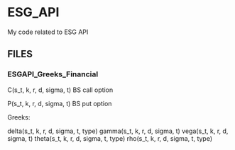 
                                                                                                                                                   
# ESG_API
My code related to ESG API

## FILES

### ESGAPI_Greeks_Financial

C(s_t, k, r, d, sigma, t)
BS call option

P(s_t, k, r, d, sigma, t)
BS put option

Greeks:

delta(s_t, k, r, d, sigma, t, type)
gamma(s_t, k, r, d, sigma, t)
vega(s_t, k, r, d, sigma, t)
theta(s_t, k, r, d, sigma, t, type)
rho(s_t, k, r, d, sigma, t, type)
